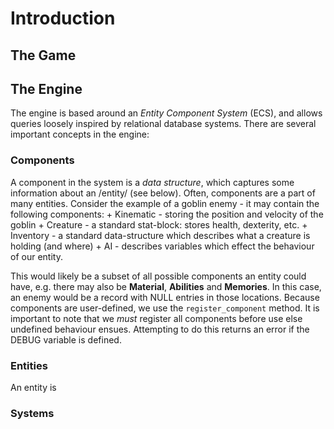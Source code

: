 # Introduction

## The Game
## The Engine
The engine is based around an *Entity Component System* (ECS), and allows queries loosely inspired by relational 
database systems. There are several important concepts in the engine:

### Components
A component in the system is a *data structure*, which captures some information about an /entity/ (see below). Often,
components are a part of many entities. Consider the example of a goblin enemy - it may contain the following components:
    + Kinematic - storing the position and velocity of the goblin
    + Creature - a standard stat-block: stores health, dexterity, etc.
    + Inventory - a standard data-structure which describes what a creature is holding (and where)
    + AI - describes variables which effect the behaviour of our entity.
    
This would likely be a subset of all possible components an entity could have, e.g. there may also be **Material**, 
**Abilities** and **Memories**. In this case, an enemy would be a record with NULL entries in those locations.
Because components are user-defined, we use the `register_component` method. It is important to note that we
*must* register all components before use else undefined behaviour ensues. Attempting to do this returns an error if
the DEBUG variable is defined. 

### Entities
An entity is 

### Systems



